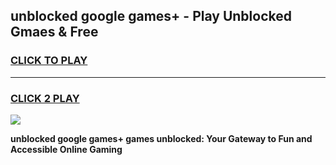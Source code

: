 
## unblocked google games+ - Play Unblocked Gmaes & Free
<h3>
<a href="https://news.freeplayer.one?title=unblocked_google_games+&ref=23F">CLICK TO PLAY</a></h3>
<hr>

<h3>
<a href="https://news.freeplayer.one?title=unblocked_google_games+&ref=23F">CLICK 2 PLAY</a>
  
</h3>

<a href="https://news.freeplayer.one?title=unblocked_google_games+&ref=23F/"><img src="https://clearcache.store/games.png"></a>


**unblocked google games+ games unblocked: Your Gateway to Fun and Accessible Online Gaming**
